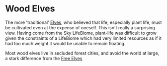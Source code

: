 # Wood Elves

The more 'traditional' [Elves](#21.01), who believed that life, especially plant life, must be cultivated even at the expense of oneself. 
This isn't really a surprising view. 
Having come from the Sky LifeBiome, plant-life was difficult to grow given the constraints of a LifeBiome which had very limited resources as if it had too much weight it would be unable to remain floating.

Most wood elves live in secluded forest cities, and avoid the world at large, a stark difference from the [Free Elves](#22.02)

